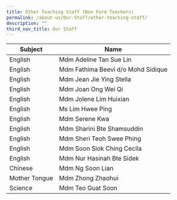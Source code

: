 ```yaml
---
title: Other Teaching Staff (Non Form Teachers)
permalink: /about-us/Our-Staff/other-teaching-staff/
description: ""
third_nav_title: Our Staff
---
```

| Subject | Name | 
| -------- | -------- | 
| English | Mdm Adeline Tan Sue Lin |
| English | Mdm Fathima Beevi d/o Mohd Sidique |
| English | Mdm Jean Jie Ying Stella |
| English | Mdm Joan Ong Wei Qi |
| English | Mdm Jolene Lim Huixian |
| English | Ms Lim Hwee Ping |
| English | Mdm Serene Kwa |
| English | Mdm Sharini Bte Shamsuddin |
| English | Mdm Sheri Teoh Swee Phing |
| English | Mdm Soon Siok Ching Cecila |
| English | Mdm Nur Hasinah Bte Sidek |
| Chinese | Mdm Ng Soon Lian |
| Mother Tongue | Mdm Zhong Zhaohui |
| Science | Mdm Teo Guat Soon |